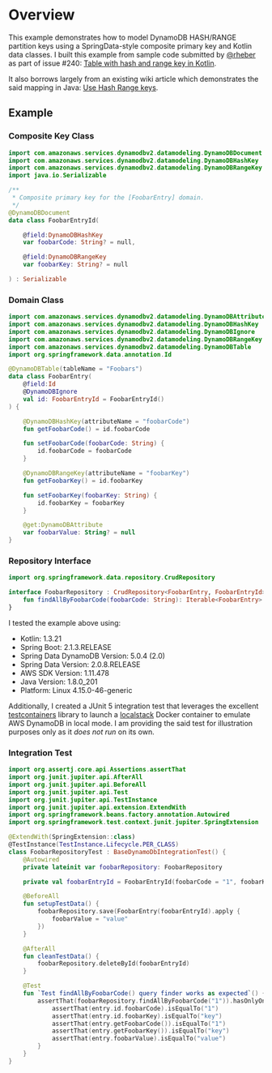 # Overview

This example demonstrates how to model DynamoDB HASH/RANGE partition keys using a SpringData-style composite primary key and Kotlin data classes. I built this example from sample code submitted by [@rheber](https://github.com/rheber) as part of issue #240: [Table with hash and range key in Kotlin](https://github.com/derjust/spring-data-dynamodb/issues/240).

It also borrows largely from an existing wiki article which demonstrates the said mapping in Java: [Use Hash Range keys](https://github.com/derjust/spring-data-dynamodb/wiki/Use-Hash-Range-keys).

## Example

### Composite Key Class

```kotlin
import com.amazonaws.services.dynamodbv2.datamodeling.DynamoDBDocument
import com.amazonaws.services.dynamodbv2.datamodeling.DynamoDBHashKey
import com.amazonaws.services.dynamodbv2.datamodeling.DynamoDBRangeKey
import java.io.Serializable

/**
 * Composite primary key for the [FoobarEntry] domain.
 */
@DynamoDBDocument
data class FoobarEntryId(

    @field:DynamoDBHashKey
    var foobarCode: String? = null,

    @field:DynamoDBRangeKey
    var foobarKey: String? = null

) : Serializable
```

### Domain Class

```kotlin
import com.amazonaws.services.dynamodbv2.datamodeling.DynamoDBAttribute
import com.amazonaws.services.dynamodbv2.datamodeling.DynamoDBHashKey
import com.amazonaws.services.dynamodbv2.datamodeling.DynamoDBIgnore
import com.amazonaws.services.dynamodbv2.datamodeling.DynamoDBRangeKey
import com.amazonaws.services.dynamodbv2.datamodeling.DynamoDBTable
import org.springframework.data.annotation.Id

@DynamoDBTable(tableName = "Foobars")
data class FoobarEntry(
    @field:Id
    @DynamoDBIgnore
    val id: FoobarEntryId = FoobarEntryId()
) {

    @DynamoDBHashKey(attributeName = "foobarCode")
    fun getFoobarCode() = id.foobarCode

    fun setFoobarCode(foobarCode: String) {
        id.foobarCode = foobarCode
    }

    @DynamoDBRangeKey(attributeName = "foobarKey")
    fun getFoobarKey() = id.foobarKey

    fun setFoobarKey(foobarKey: String) {
        id.foobarKey = foobarKey
    }

    @get:DynamoDBAttribute
    var foobarValue: String? = null
}
```

### Repository Interface

```kotlin
import org.springframework.data.repository.CrudRepository

interface FoobarRepository : CrudRepository<FoobarEntry, FoobarEntryId> {
    fun findAllByFoobarCode(foobarCode: String): Iterable<FoobarEntry>
}
```

I tested the example above using:
* Kotlin: 1.3.21
* Spring Boot: 2.1.3.RELEASE
* Spring Data DynamoDB Version: 5.0.4 (2.0)
* Spring Data Version: 2.0.8.RELEASE
* AWS SDK Version: 1.11.478
* Java Version: 1.8.0_201
* Platform: Linux 4.15.0-46-generic
 
Additionally, I created a JUnit 5 integration test that leverages the excellent [testcontainers](https://github.com/testcontainers/testcontainers-java) library to launch a [localstack](https://github.com/localstack/localstack) Docker container to emulate AWS DynamoDB in local mode. I am providing the said test for illustration purposes only as it _does not run_ on its own.

### Integration Test

```kotlin
import org.assertj.core.api.Assertions.assertThat
import org.junit.jupiter.api.AfterAll
import org.junit.jupiter.api.BeforeAll
import org.junit.jupiter.api.Test
import org.junit.jupiter.api.TestInstance
import org.junit.jupiter.api.extension.ExtendWith
import org.springframework.beans.factory.annotation.Autowired
import org.springframework.test.context.junit.jupiter.SpringExtension

@ExtendWith(SpringExtension::class)
@TestInstance(TestInstance.Lifecycle.PER_CLASS)
class FoobarRepositoryTest : BaseDynamoDbIntegrationTest() {
    @Autowired
    private lateinit var foobarRepository: FoobarRepository

    private val foobarEntryId = FoobarEntryId(foobarCode = "1", foobarKey = "key")

    @BeforeAll
    fun setupTestData() {
        foobarRepository.save(FoobarEntry(foobarEntryId).apply {
            foobarValue = "value"
        })
    }

    @AfterAll
    fun cleanTestData() {
        foobarRepository.deleteById(foobarEntryId)
    }

    @Test
    fun `Test findAllByFoobarCode() query finder works as expected`() {
        assertThat(foobarRepository.findAllByFoobarCode("1")).hasOnlyOneElementSatisfying { entry ->
            assertThat(entry.id.foobarCode).isEqualTo("1")
            assertThat(entry.id.foobarKey).isEqualTo("key")
            assertThat(entry.getFoobarCode()).isEqualTo("1")
            assertThat(entry.getFoobarKey()).isEqualTo("key")
            assertThat(entry.foobarValue).isEqualTo("value")
        }
    }
}
```
